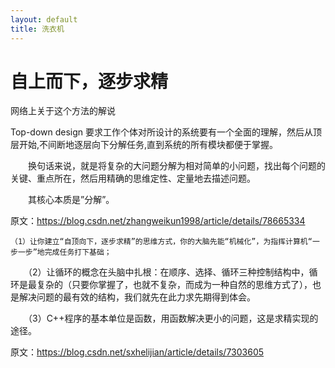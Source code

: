 ```yaml
---
layout: default
title: 洗衣机
---
```


# 自上而下，逐步求精

网络上关于这个方法的解说

Top-down design 要求工作个体对所设计的系统要有一个全面的理解，然后从顶层开始,不间断地逐层向下分解任务,直到系统的所有模块都便于掌握。 

  换句话来说，就是将复杂的大问题分解为相对简单的小问题，找出每个问题的关键、重点所在，然后用精确的思维定性、定量地去描述问题。 

  其核心本质是”分解”。


原文：https://blog.csdn.net/zhangweikun1998/article/details/78665334 


    （1）让你建立“自顶向下，逐步求精”的思维方式，你的大脑先能“机械化”，为指挥计算机“一步一步”地完成任务打下基础；

　　（2）让循环的概念在头脑中扎根：在顺序、选择、循环三种控制结构中，循环是最复杂的（只要你掌握了，也就不复杂，而成为一种自然的思维方式了），也是解决问题的最有效的结构，我们就先在此力求先期得到体会。

　　（3）C++程序的基本单位是函数，用函数解决更小的问题，这是求精实现的途径。

原文：https://blog.csdn.net/sxhelijian/article/details/7303605 

